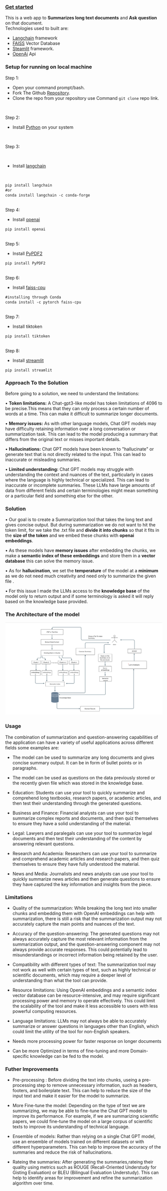 

### [Get started](https://bzsmrf.github.io/Summerize/) 

This is a web app to **Summarizes long text documents** and **Ask question** on that document. 
<br> 
Technologies used to built are: 
<br>  
- [Langchain](https://python.langchain.com/en/latest/index.html) framework<br>
- [FAISS](https://ai.facebook.com/tools/faiss/) Vector Database<br> 
- [Steamlit](https://docs.streamlit.io/) framework.<br>
- [OpenAi](https://platform.openai.com/docs/introduction) Api<br>

### Setup for running on local machine

Step 1:

- Open your command prompt/bash.
- Fork The Github [Repository](https://github.com/Bzsmrf/Summerize).
- Clone the repo from your repository use Command `git clone` repo link.
<br>


Step 2:

- Install [Python](https://youtu.be/0QibxSdnWW4) on your system 
<br>

Step 3:

<br>

- Install [langchain](https://python.langchain.com/en/latest/getting_started/getting_started.html)
<br>

```
pip install langchain 
#or
conda install langchain -c conda-forge

```
<br>
Step 4:


<br>

- Install [openai](https://platform.openai.com/docs/introduction)
```
pip install openai
```
<br>
Step 5:

<br>

- Install [PyPDF2](https://pypdf2.readthedocs.io/en/3.0.0/user/installation.html)
```
pip install PyPDF2
```
<br>
Step 6:


<br>

- Install [faiss-cpu](https://faiss.ai/)
```
#installing through Conda
conda install -c pytorch faiss-cpu

```
<br>
Step 7:


<br>

- Install tiktoken
```
pip install tiktoken
```

<br>
Step 8:


<br>

- Install [streamlit](https://docs.streamlit.io/library/get-started/installation)
```
pip install streamlit
```

### Approach To the Solution
Before going to a solution, we need to understand the limitations:
<br>

•	**Token limitations:** A Chat-gpt3-like model has token limitations of 4096 to be precise.This means that they can only process a certain number of words at a time. This can make it difficult to summarize longer documents.
<br>

•	**Memory issues:** As with other language models, Chat GPT models may have difficulty retaining information over a long conversation or summarization task. This can lead to the model producing a summary that differs from the original text or misses important details.
<br>

•	**Hallucinations:** Chat GPT models have been known to "hallucinate" or generate text that is not directly related to the input. This can lead to inaccurate or misleading summaries.
<br>

• **Limited understanding:** Chat GPT models may struggle with understanding the context and nuances of the text, particularly in cases where the language is highly technical or specialized. This can lead to inaccurate or incomplete summaries.	These LLMs have large amounts of data from different fields and certain terminologies might mean something or a particular field and something else for the other.

### Solution
•	Our goal is to create a Summarization tool that takes the long text and gives concise output. But during summarization we do not want to hit the token limit, for we take the .txt file and **divide it into chunks** so that it fits in the **size of the token** and we embed these chunks with **openai embeddings**.

•	As these models have **memory issues** after embedding the chunks, we make a **semantic index of these embeddings** and store them in a **vector database** this can solve the memory issue.

•	As for **hallucination**, we set the **temperature** of the model at a **minimum** as we do not need much creativity and need only to summarize the given file .

•	For this issue I made the LLMs access to the **knowledge base** of the model only to return output and if some terminology is asked it will reply based on the knowledge base provided. 


### The Architecture of the model
 
![](https://github.com/Bzsmrf/Summerize/blob/master/Arch.png)     

### Usage
The combination of summarization and question-answering capabilities of the application can have a variety of useful applications across different fields some examples are:

- The model can be used to summarize any long documents and gives concise summary output. It can be in form of bullet points or in paragraphs.

- The model can be used as questions on the data previously stored or the recently given file which was stored in the knowledge base.

- Education: Students can use your tool to quickly summarize and comprehend long textbooks, research papers, or academic articles, and then test their understanding through the generated questions.

- Business and Finance: Financial analysts can use your tool to summarize complex reports and documents, and then quiz themselves to ensure they have a solid understanding of the material.

- Legal: Lawyers and paralegals can use your tool to summarize legal documents and then test their understanding of the content by answering relevant questions.

- Research and Academia: Researchers can use your tool to summarize and comprehend academic articles and research papers, and then quiz themselves to ensure they have fully understood the material.

- News and Media: Journalists and news analysts can use your tool to quickly summarize news articles and then generate questions to ensure they have captured the key information and insights from the piece.


### Limitations 
- Quality of the summarization: While breaking the long text into smaller chunks and embedding them with OpenAI embeddings can help with summarization, there is still a risk that the summarization output may not accurately capture the main points and nuances of the text.

- Accuracy of the question-answering: The generated questions may not always accurately capture the most relevant information from the summarization output, and the question-answering component may not always provide accurate responses. This could potentially lead to misunderstandings or incorrect information being retained by the user.

- Compatibility with different types of text: The summarization tool may not work as well with certain types of text, such as highly technical or scientific documents, which may require a deeper level of understanding than what the tool can provide.

- Resource limitations: Using OpenAI embeddings and a semantic index vector database can be resource-intensive, and may require significant processing power and memory to operate effectively. This could limit the scalability of the tool and make it less accessible to users with less powerful computing resources.

- Language limitations: LLMs may not always be able to accurately summarize or answer questions in languages other than English, which could limit the utility of the tool for non-English speakers.
- Needs more processing power for faster response on longer documents

- Can be more Optimized in terms of fine-tuning and more Domain-specific knowledge can be fed to the model.

### Futher Improvements 

- Pre-processing : Before dividing the text into chunks, useing a pre-processing step to remove unnecessary information, such as headers, footers, and boilerplate text. This can help to reduce the size of the input text and make it easier for the model to summarize.

- More Fine-tune the model: Depending on the type of text we are summarizing, we may be able to fine-tune the Chat GPT model to improve its performance. For example, if we are summarizing scientific papers, we could fine-tune the model on a large corpus of scientific texts to improve its understanding of technical language.

- Ensemble of models: Rather than relying on a single Chat GPT model, use an ensemble of models trained on different datasets or with different hyperparameters. This can help to improve the accuracy of the summaries and reduce the risk of hallucinations.

- Rateing the summaries: After generating the summaries,rateing their quality using metrics such as ROUGE (Recall-Oriented Understudy for Gisting Evaluation) or BLEU (Bilingual Evaluation Understudy). This can help to identify areas for improvement and refine the summarization algorithm over time.


